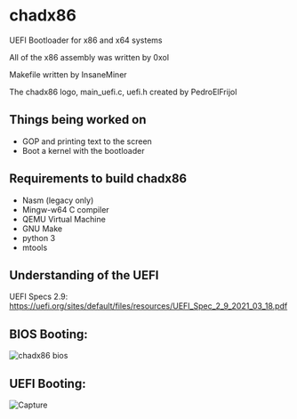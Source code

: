 # chadx86
UEFI Bootloader for x86 and x64 systems

All of the x86 assembly was written by 0xol

Makefile written by InsaneMiner

The chadx86 logo, main_uefi.c, uefi.h created by PedroElFrijol

## Things being worked on
 - GOP and printing text to the screen
 - Boot a kernel with the bootloader

## Requirements to build chadx86
 - Nasm (legacy only)
 - Mingw-w64 C compiler
 - QEMU Virtual Machine
 - GNU Make
 - python 3
 - mtools
 
## Understanding of the UEFI
UEFI Specs 2.9: https://uefi.org/sites/default/files/resources/UEFI_Spec_2_9_2021_03_18.pdf

## BIOS Booting: 
![chadx86 bios](https://user-images.githubusercontent.com/45809332/144059985-43b66315-3f03-4c9e-abda-2e918c6b5ca3.PNG)

## UEFI Booting: 
![Capture](https://user-images.githubusercontent.com/45809332/146465056-5f3af86d-9cee-4df4-8235-a5dc0ff3d398.PNG)
